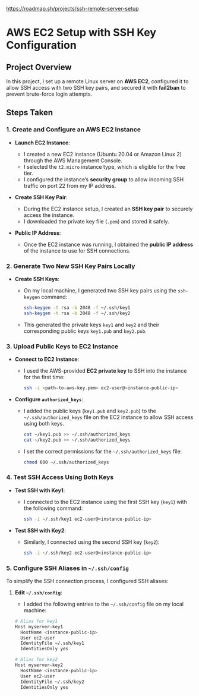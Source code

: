 https://roadmap.sh/projects/ssh-remote-server-setup
# AWS EC2 Setup with SSH Key Configuration

## Project Overview
In this project, I set up a remote Linux server on **AWS EC2**, configured it to allow SSH access with two SSH key pairs, and secured it with **fail2ban** to prevent brute-force login attempts.

## Steps Taken

### 1. **Create and Configure an AWS EC2 Instance**

- **Launch EC2 Instance**:
  - I created a new EC2 instance (Ubuntu 20.04 or Amazon Linux 2) through the AWS Management Console.
  - I selected the `t2.micro` instance type, which is eligible for the free tier.
  - I configured the instance’s **security group** to allow incoming SSH traffic on port 22 from my IP address.

- **Create SSH Key Pair**:
  - During the EC2 instance setup, I created an **SSH key pair** to securely access the instance.
  - I downloaded the private key file (`.pem`) and stored it safely.

- **Public IP Address**:
  - Once the EC2 instance was running, I obtained the **public IP address** of the instance to use for SSH connections.

### 2. **Generate Two New SSH Key Pairs Locally**

- **Create SSH Keys**:
  - On my local machine, I generated two SSH key pairs using the `ssh-keygen` command:
  
    ```bash
    ssh-keygen -t rsa -b 2048 -f ~/.ssh/key1
    ssh-keygen -t rsa -b 2048 -f ~/.ssh/key2
    ```

  - This generated the private keys `key1` and `key2` and their corresponding public keys `key1.pub` and `key2.pub`.

### 3. **Upload Public Keys to EC2 Instance**

- **Connect to EC2 Instance**:
  - I used the AWS-provided **EC2 private key** to SSH into the instance for the first time:
  
    ```bash
    ssh -i <path-to-aws-key.pem> ec2-user@<instance-public-ip>
    ```

- **Configure `authorized_keys`**:
  - I added the public keys (`key1.pub` and `key2.pub`) to the `~/.ssh/authorized_keys` file on the EC2 instance to allow SSH access using both keys.

    ```bash
    cat ~/key1.pub >> ~/.ssh/authorized_keys
    cat ~/key2.pub >> ~/.ssh/authorized_keys
    ```

  - I set the correct permissions for the `~/.ssh/authorized_keys` file:

    ```bash
    chmod 600 ~/.ssh/authorized_keys
    ```

### 4. **Test SSH Access Using Both Keys**

- **Test SSH with Key1**:
  - I connected to the EC2 instance using the first SSH key (`key1`) with the following command:
  
    ```bash
    ssh -i ~/.ssh/key1 ec2-user@<instance-public-ip>
    ```

- **Test SSH with Key2**:
  - Similarly, I connected using the second SSH key (`key2`):
  
    ```bash
    ssh -i ~/.ssh/key2 ec2-user@<instance-public-ip>
    ```

### 5. **Configure SSH Aliases in `~/.ssh/config`**

To simplify the SSH connection process, I configured SSH aliases:

1. **Edit `~/.ssh/config`**:
   - I added the following entries to the `~/.ssh/config` file on my local machine:

   ```bash
   # Alias for key1
   Host myserver-key1
     HostName <instance-public-ip>
     User ec2-user
     IdentityFile ~/.ssh/key1
     IdentitiesOnly yes

   # Alias for key2
   Host myserver-key2
     HostName <instance-public-ip>
     User ec2-user
     IdentityFile ~/.ssh/key2
     IdentitiesOnly yes
